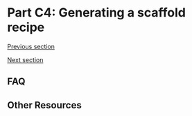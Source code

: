 
# Part C4: Generating a scaffold recipe

[Previous section](C3_LOAD_SYNDIRELLA.md)

[Next section](C5_RECIPE_OUTPUTS.md)


## FAQ


## Other Resources
